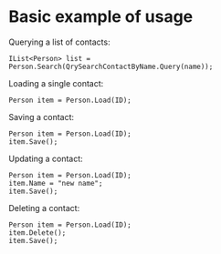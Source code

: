 # Basic example of usage #

Querying a list of contacts:
```
IList<Person> list = Person.Search(QrySearchContactByName.Query(name));
```

Loading a single contact:
```
Person item = Person.Load(ID);
```

Saving a contact:
```
Person item = Person.Load(ID);
item.Save();
```

Updating a contact:
```
Person item = Person.Load(ID);
item.Name = "new name";
item.Save();
```

Deleting a contact:
```
Person item = Person.Load(ID);
item.Delete();
item.Save();
```